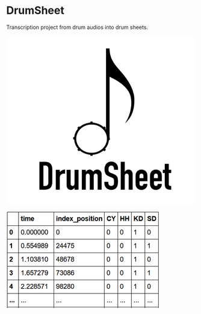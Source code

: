 # DrumSheet
Transcription project from drum audios into drum sheets.

![logo](https://github.com/MLecardonnel/DrumSheet/blob/main/reports/figures/DrumSheet.png?raw=true)

![transcription](https://github.com/MLecardonnel/DrumSheet/blob/main/reports/figures/transcription.PNG?raw=true)